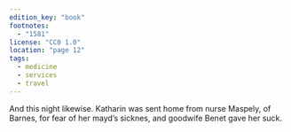 ```yaml
---
edition_key: "book"
footnotes:
  - "1581"
license: "CC0 1.0"
location: "page 12"
tags:
  - medicine
  - services
  - travel
---
```

And this night likewise. Katharin was sent
home from nurse Maspely, of Barnes, for fear of her mayd’s
sicknes, and goodwife Benet gave her suck.
